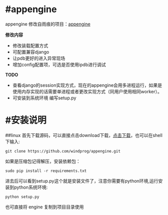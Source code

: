 #appengine
=========
appengine 修改自雨痕的项目：[appengine](https://github.com/qyuhen/appengine)

**修改内容**

* 修改装载配置方式
* 可配置兼容django
* 让pdb更好的进入异常现场
* 增加config配置项，可选是否使用ipdb进行调试

**TODO**

* 查看django的session实现方式，现在的appengine会用多进程运行，如果是使用内存实现的话需要单进程或者更改实现方式（同用户使用相同worker）。
* 可安装到系统环境 编写setup.py

#安装说明
===================
##linux
首先下载源码，可以直接点击download下载，[点击下载](https://github.com/windprog/appengine/archive/master.zip)，也可以在shell下输入:

	git clone https://github.com/windprog/appengine.git

如果是压缩包记得解压，安装依赖包：

    sudo pip install -r requirements.txt

进去后可以看到setup.py这个就是安装文件了，注意你需要有python环境,运行安装到python系统环境:

	python setup.py

也可直接将 engine 复制到项目目录使用
